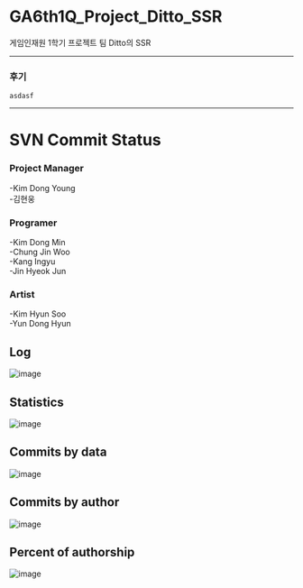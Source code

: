 # GA6th1Q_Project_Ditto_SSR
게임인재원 1학기 프로젝트 팀 Ditto의 SSR 

---

### 후기

```
asdasf
```



---
# SVN Commit Status
### Project Manager
-Kim Dong Young  
-김현웅
### Programer
-Kim Dong Min  
-Chung Jin Woo  
-Kang Ingyu  
-Jin Hyeok Jun
### Artist
-Kim Hyun Soo  
-Yun Dong Hyun


## Log
![image](https://github.com/ihaha424/GA6th1Q_Project_Ditto_SSR/assets/70957529/0b9f104d-cb44-4f70-bbf2-316ad38d76e4)
## Statistics
![image](https://github.com/ihaha424/GA6th1Q_Project_Ditto_SSR/assets/70957529/7177ebe6-5df6-4f20-9a4f-d4ddda705cfc)
## Commits by data
![image](https://github.com/ihaha424/GA6th1Q_Project_Ditto_SSR/assets/70957529/abf515d3-a8b1-4ea3-b251-df18bffdb4d2)
## Commits by author
![image](https://github.com/ihaha424/GA6th1Q_Project_Ditto_SSR/assets/70957529/3b6335be-5c37-493e-bcf6-cc740b322016)
## Percent of authorship
![image](https://github.com/ihaha424/GA6th1Q_Project_Ditto_SSR/assets/70957529/f702f098-6068-4eab-bcee-00a71f238bc3)
